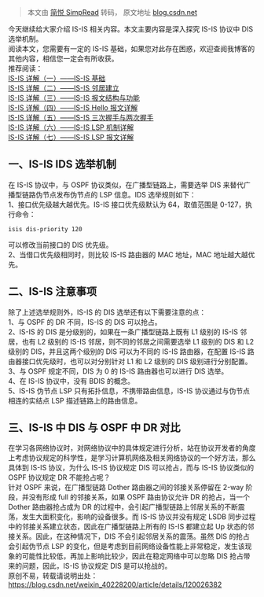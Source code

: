 > 本文由 [简悦 SimpRead](http://ksria.com/simpread/) 转码， 原文地址 [blog.csdn.net](https://blog.csdn.net/weixin_40228200/article/details/120026382)

今天继续给大家介绍 IS-IS 相关内容。本文主要内容是深入探究 IS-IS 协议中 DIS 选举机制。  
阅读本文，您需要有一定的 IS-IS 基础，如果您对此存在困惑，欢迎查阅我博客的其他内容，相信您一定会有所收获。  
推荐阅读：  
[IS-IS 详解（一）——IS-IS 基础](https://blog.csdn.net/weixin_40228200/article/details/119927300)  
[IS-IS 详解（二）——IS-IS 邻居建立](https://blog.csdn.net/weixin_40228200/article/details/119954928)  
[IS-IS 详解（三）——IS-IS 报文结构与功能](https://blog.csdn.net/weixin_40228200/article/details/119974141)  
[IS-IS 详解（四）——IS-IS Hello 报文详解](https://blog.csdn.net/weixin_40228200/article/details/119974828)  
[IS-IS 详解（五）——IS-IS 三次握手与两次握手](https://blog.csdn.net/weixin_40228200/article/details/119997450)  
[IS-IS 详解（六）——IS-IS LSP 机制详解](https://blog.csdn.net/weixin_40228200/article/details/120004588)  
[IS-IS 详解（七）——IS-IS LSP 报文详解](https://blog.csdn.net/weixin_40228200/article/details/120018001)

一、IS-IS IDS 选举机制
----------------

在 IS-IS 协议中，与 OSPF 协议类似，在广播型链路上，需要选举 DIS 来替代广播型链路伪节点发布伪节点的 LSP 信息。IDS 选举规则如下：  
1、接口优先级越大越优先。IS-IS 接口优先级默认为 64，取值范围是 0-127，执行命令：

```
isis dis-priority 120
```

可以修改当前接口的 DIS 优先级。  
2、当借口优先级相同时，则比较 IS-IS 路由器的 MAC 地址，MAC 地址越大越优先。

二、IS-IS 注意事项
------------

除了上述选举规则外，IS-IS 的 DIS 选举还有以下需要注意的点：  
1、与 OSPF 的 DR 不同，IS-IS 的 DIS 可以抢占。  
2、IS-IS 的 DIS 是分级别的，如果在一条广播型链路上既有 L1 级别的 IS-IS 邻居，也有 L2 级别的 IS-IS 邻居，则不同的邻居之间需要选举 L1 级别的 DIS 和 L2 级别的 DIS，并且这两个级别的 DIS 可以为不同的 IS-IS 路由器，在配置 IS-IS 路由器接口优先级时，也可以对分别针对 L1 和 L2 级别的 DIS 级别进行分别配置。  
3、与 OSPF 规定不同，DIS 为 0 的 IS-IS 路由器也可以进行 DIS 选举。  
4、在 IS-IS 协议中，没有 BDIS 的概念。  
5、IS-IS 伪节点 LSP 只有拓扑信息，不携带路由信息，IS-IS 协议通过与伪节点相连的实结点 LSP 描述链路上的路由信息。

三、IS-IS 中 DIS 与 OSPF 中 DR 对比
----------------------------

在学习各网络协议时，对网络协议中的具体规定进行分析，站在协议开发者的角度上考虑协议规定的科学性，是学习计算机网络及相关网络协议的一个好方法，那么具体到 IS-IS 协议，为什么 IS-IS 协议规定 DIS 可以抢占，而与 IS-IS 协议类似的 OSPF 协议规定 DR 不能抢占呢？  
针对 OSPF 来说，在广播型链路 Dother 路由器之间的邻接关系停留在 2-way 阶段，并没有形成 full 的邻接关系，如果 OSPF 路由协议允许 DR 的抢占，当一个 Dother 路由器抢占成为 DR 的过程中，会引起广播型链路上邻居关系的不断震荡，发生大面积变化，影响的设备很多。而 IS-IS 协议并没有规定 LSDB 同步过程中的邻接关系建立状态，因此在广播型链路上所有的 IS-IS 都建立起 Up 状态的邻接关系。因此，在这种情况下，DIS 不会引起邻居关系的震荡。虽然 DIS 的抢占会引起伪节点 LSP 的变化，但是考虑到目前网络设备性能上非常稳定，发生该现象的可能性比较低，再加上影响比较少，因此在稳定网络中可以忽略 DIS 抢占带来的问题，因此，IS-IS 协议规定 DIS 是可以抢战的。  
原创不易，转载请说明出处：https://blog.csdn.net/weixin_40228200/article/details/120026382